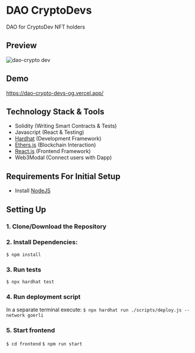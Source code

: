 # DAO CryptoDevs
DAO for CryptoDev NFT holders

## Preview
![dao-crypto dev](https://user-images.githubusercontent.com/67428719/229281117-cc5d9d50-abb4-4eb1-afb3-967ba7d9513c.png)

## Demo
https://dao-crypto-devs-og.vercel.app/

## Technology Stack & Tools

- Solidity (Writing Smart Contracts & Tests)
- Javascript (React & Testing)
- [Hardhat](https://hardhat.org/) (Development Framework)
- [Ethers.js](https://docs.ethers.io/v5/) (Blockchain Interaction)
- [React.js](https://reactjs.org/) (Frontend Framework)
- Web3Modal (Connect users with Dapp)

## Requirements For Initial Setup
- Install [NodeJS](https://nodejs.org/en/)

## Setting Up
### 1. Clone/Download the Repository

### 2. Install Dependencies:
`$ npm install`

### 3. Run tests
`$ npx hardhat test`

### 4. Run deployment script
In a separate terminal execute:
`$ npx hardhat run ./scripts/deploy.js --network goerli`

### 5. Start frontend
`$ cd frontend`
`$ npm run start`
